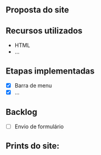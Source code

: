 ## **Proposta do site**
## Recursos utilizados
- HTML
- ...
## Etapas implementadas
- [x] Barra de menu
- [x] ...
## Backlog
- [ ] Envio de formulário
 ## Prints do site:
